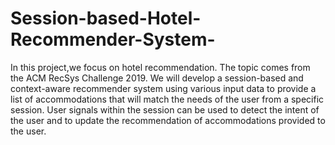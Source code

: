 # Session-based-Hotel-Recommender-System-
 In this project,we focus on hotel recommendation. The topic comes from the ACM RecSys Challenge 2019. We will develop a session-based and context-aware recommender system using various input data to provide a list of accommodations that will match the needs of the user from a specific session. User signals within the session can be used to detect the intent of the user and to update the recommendation of accommodations provided to the user. 
